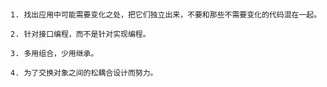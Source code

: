 
##### 

    1. 找出应用中可能需要变化之处，把它们独立出来，不要和那些不需要变化的代码混在一起。
    
    2. 针对接口编程，而不是针对实现编程。
    
    3. 多用组合，少用继承。
    
    4. 为了交换对象之间的松耦合设计而努力。
    